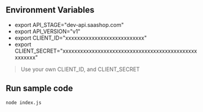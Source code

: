
## Environment Variables
- export API_STAGE="dev-api.saashop.com"
- export API_VERSION="v1"
- export CLIENT_ID="xxxxxxxxxxxxxxxxxxxxxxxxxxx"
- export CLIENT_SECRET="xxxxxxxxxxxxxxxxxxxxxxxxxxxxxxxxxxxxxxxxxxxxxxxxxxxxx"

> Use your own CLIENT_ID, and CLIENT_SECRET

## Run sample code
```sh
node index.js
```